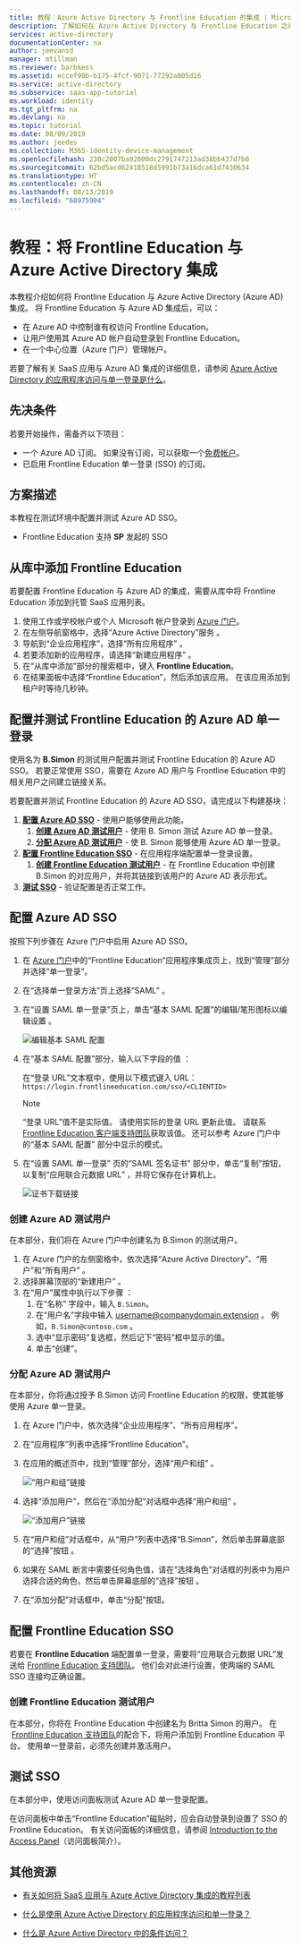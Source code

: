 ```yaml
---
title: 教程：Azure Active Directory 与 Frontline Education 的集成 | Microsoft Docs
description: 了解如何在 Azure Active Directory 与 Frontline Education 之间配置单一登录。
services: active-directory
documentationCenter: na
author: jeevansd
manager: mtillman
ms.reviewer: barbkess
ms.assetid: eccef90b-b175-4fcf-9071-77292a005d16
ms.service: active-directory
ms.subservice: saas-app-tutorial
ms.workload: identity
ms.tgt_pltfrm: na
ms.devlang: na
ms.topic: tutorial
ms.date: 08/09/2019
ms.author: jeedes
ms.collection: M365-identity-device-management
ms.openlocfilehash: 230c2007ba92000dc2791747213ad38bb437d7b0
ms.sourcegitcommit: 62bd5acd62418518d5991b73a16dca61d7430634
ms.translationtype: HT
ms.contentlocale: zh-CN
ms.lasthandoff: 08/13/2019
ms.locfileid: "68975904"
---
```

# <a name="tutorial-integrate-frontline-education-with-azure-active-directory"></a>教程：将 Frontline Education 与 Azure Active Directory 集成

本教程介绍如何将 Frontline Education 与 Azure Active Directory (Azure AD) 集成。 将 Frontline Education 与 Azure AD 集成后，可以：

* 在 Azure AD 中控制谁有权访问 Frontline Education。
* 让用户使用其 Azure AD 帐户自动登录到 Frontline Education。
* 在一个中心位置（Azure 门户）管理帐户。

若要了解有关 SaaS 应用与 Azure AD 集成的详细信息，请参阅 [Azure Active Directory 的应用程序访问与单一登录是什么](https://docs.microsoft.com/azure/active-directory/active-directory-appssoaccess-whatis)。

## <a name="prerequisites"></a>先决条件

若要开始操作，需备齐以下项目：

* 一个 Azure AD 订阅。 如果没有订阅，可以获取一个[免费帐户](https://azure.microsoft.com/free/)。
* 已启用 Frontline Education 单一登录 (SSO) 的订阅。

## <a name="scenario-description"></a>方案描述

本教程在测试环境中配置并测试 Azure AD SSO。

* Frontline Education 支持 **SP** 发起的 SSO

## <a name="adding-frontline-education-from-the-gallery"></a>从库中添加 Frontline Education

若要配置 Frontline Education 与 Azure AD 的集成，需要从库中将 Frontline Education 添加到托管 SaaS 应用列表。

1. 使用工作或学校帐户或个人 Microsoft 帐户登录到 [Azure 门户](https://portal.azure.com)。
1. 在左侧导航窗格中，选择“Azure Active Directory”服务  。
1. 导航到“企业应用程序”，选择“所有应用程序”   。
1. 若要添加新的应用程序，请选择“新建应用程序”  。
1. 在“从库中添加”部分的搜索框中，键入 **Frontline Education**。 
1. 在结果面板中选择“Frontline Education”，然后添加该应用。  在该应用添加到租户时等待几秒钟。


## <a name="configure-and-test-azure-ad-single-sign-on-for-frontline-education"></a>配置并测试 Frontline Education 的 Azure AD 单一登录

使用名为 **B.Simon** 的测试用户配置并测试 Frontline Education 的 Azure AD SSO。 若要正常使用 SSO，需要在 Azure AD 用户与 Frontline Education 中的相关用户之间建立链接关系。

若要配置并测试 Frontline Education 的 Azure AD SSO，请完成以下构建基块：

1. **[配置 Azure AD SSO](#configure-azure-ad-sso)** - 使用户能够使用此功能。
    1. **[创建 Azure AD 测试用户](#create-an-azure-ad-test-user)** - 使用 B. Simon 测试 Azure AD 单一登录。
    1. **[分配 Azure AD 测试用户](#assign-the-azure-ad-test-user)** - 使 B. Simon 能够使用 Azure AD 单一登录。
2. **[配置 Frontline Education SSO](#configure-frontline-education-sso)** - 在应用程序端配置单一登录设置。
    1. **[创建 Frontline Education 测试用户](#create-frontline-education-test-user)** - 在 Frontline Education 中创建 B.Simon 的对应用户，并将其链接到该用户的 Azure AD 表示形式。
3. **[测试 SSO](#test-sso)** - 验证配置是否正常工作。

## <a name="configure-azure-ad-sso"></a>配置 Azure AD SSO

按照下列步骤在 Azure 门户中启用 Azure AD SSO。

1. 在 [Azure 门户](https://portal.azure.com/)中的“Frontline Education”应用程序集成页上，找到“管理”部分并选择“单一登录”。   
1. 在“选择单一登录方法”页上选择“SAML”   。
1. 在“设置 SAML 单一登录”页上，单击“基本 SAML 配置”的编辑/笔形图标以编辑设置   。

   ![编辑基本 SAML 配置](common/edit-urls.png)

1. 在“基本 SAML 配置”部分，输入以下字段的值  ：

    在“登录 URL”文本框中，使用以下模式键入 URL：`https://login.frontlineeducation.com/sso/<CLIENTID>` 

    > [!NOTE]
    > “登录 URL”值不是实际值。 请使用实际的登录 URL 更新此值。 请联系 [Frontline Education 客户端支持团队](mailto:support@frontlineed.com)获取该值。 还可以参考 Azure 门户中的“基本 SAML 配置”  部分中显示的模式。

4. 在“设置 SAML 单一登录”  页的“SAML 签名证书”  部分中，单击“复制”按钮，以复制“应用联合元数据 URL”  ，并将它保存在计算机上。

    ![证书下载链接](common/copy-metadataurl.png)

### <a name="create-an-azure-ad-test-user"></a>创建 Azure AD 测试用户

在本部分，我们将在 Azure 门户中创建名为 B.Simon 的测试用户。

1. 在 Azure 门户的左侧窗格中，依次选择“Azure Active Directory”、“用户”和“所有用户”    。
1. 选择屏幕顶部的“新建用户”  。
1. 在“用户”属性中执行以下步骤  ：
   1. 在“名称”  字段中，输入 `B.Simon`。  
   1. 在“用户名”字段中输入 username@companydomain.extension  。 例如，`B.Simon@contoso.com` 。
   1. 选中“显示密码”复选框，然后记下“密码”框中显示的值。  
   1. 单击“创建”。 

### <a name="assign-the-azure-ad-test-user"></a>分配 Azure AD 测试用户

在本部分，你将通过授予 B.Simon 访问 Frontline Education 的权限，使其能够使用 Azure 单一登录。

1. 在 Azure 门户中，依次选择“企业应用程序”、“所有应用程序”。  
1. 在“应用程序”列表中选择“Frontline Education”。 
1. 在应用的概述页中，找到“管理”部分，选择“用户和组”   。

   ![“用户和组”链接](common/users-groups-blade.png)

1. 选择“添加用户”，然后在“添加分配”对话框中选择“用户和组”    。

    ![“添加用户”链接](common/add-assign-user.png)

1. 在“用户和组”对话框中，从“用户”列表中选择“B.Simon”，然后单击屏幕底部的“选择”按钮    。
1. 如果在 SAML 断言中需要任何角色值，请在“选择角色”对话框的列表中为用户选择合适的角色，然后单击屏幕底部的“选择”按钮   。
1. 在“添加分配”对话框中，单击“分配”按钮。  

## <a name="configure-frontline-education-sso"></a>配置 Frontline Education SSO

若要在 **Frontline Education** 端配置单一登录，需要将“应用联合元数据 URL”发送给 [Frontline Education 支持团队](mailto:support@frontlineed.com)。  他们会对此进行设置，使两端的 SAML SSO 连接均正确设置。

### <a name="create-frontline-education-test-user"></a>创建 Frontline Education 测试用户

在本部分，你将在 Frontline Education 中创建名为 Britta Simon 的用户。 在  [Frontline Education 支持团队](mailto:support@frontlineed.com)的配合下，将用户添加到 Frontline Education 平台。 使用单一登录前，必须先创建并激活用户。

## <a name="test-sso"></a>测试 SSO 

在本部分中，使用访问面板测试 Azure AD 单一登录配置。

在访问面板中单击“Frontline Education”磁贴时，应会自动登录到设置了 SSO 的 Frontline Education。 有关访问面板的详细信息，请参阅 [Introduction to the Access Panel](https://docs.microsoft.com/azure/active-directory/active-directory-saas-access-panel-introduction)（访问面板简介）。

## <a name="additional-resources"></a>其他资源

- [有关如何将 SaaS 应用与 Azure Active Directory 集成的教程列表](https://docs.microsoft.com/azure/active-directory/active-directory-saas-tutorial-list)

- [什么是使用 Azure Active Directory 的应用程序访问和单一登录？](https://docs.microsoft.com/azure/active-directory/active-directory-appssoaccess-whatis)

- [什么是 Azure Active Directory 中的条件访问？](https://docs.microsoft.com/azure/active-directory/conditional-access/overview)

